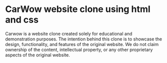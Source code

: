 # CarWow website clone using html and css

Carwow is a website clone created solely for educational and demonstration purposes. The intention behind this clone is to showcase the design, functionality, and features of the original website. We do not claim ownership of the content, intellectual property, or any other proprietary aspects of the original website.